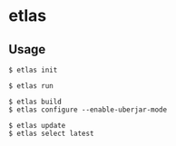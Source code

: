 # etlas

## Usage

    $ etlas init

    $ etlas run

    $ etlas build
    $ etlas configure --enable-uberjar-mode

    $ etlas update
    $ etlas select latest
